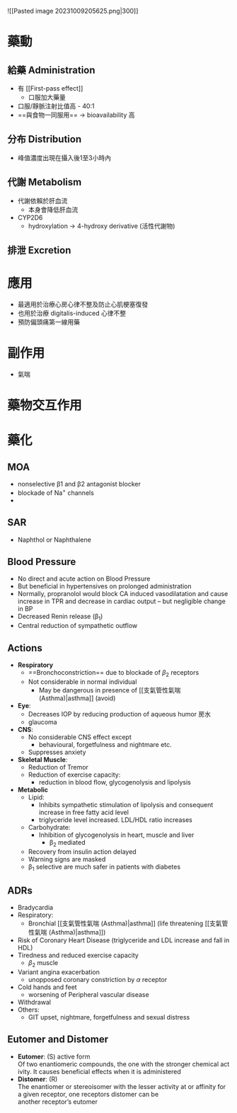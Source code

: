 ![[Pasted image 20231009205625.png|300]]
# 藥動
## 給藥 Administration
- 有 [[First-pass effect]] 
	- 口服加大藥量
- 口服/靜脈注射比值高 - 40:1
- ==與食物一同服用== $\rightarrow$ bioavailability 高
## 分布 Distribution
- 峰值濃度出現在攝入後1至3小時內
## 代謝 Metabolism
- 代謝依賴於肝血流
	- 本身會降低肝血流
- CYP2D6 
	- hydroxylation $\rightarrow$ 4-hydroxy derivative (活性代謝物)
## 排泄 Excretion
# 應用
- 最適用於治療心房心律不整及防止心肌梗塞復發
- 也用於治療 digitalis-induced 心律不整
- 預防偏頭痛第一線用藥
# 副作用
- 氣喘
# 藥物交互作用
# 藥化
## MOA
- nonselective β1 and β2 antagonist blocker
- blockade of Na<sup>+</sup> channels
- 
## SAR
- Naphthol or Naphthalene


## Blood Pressure
- No direct and acute action on Blood Pressure
- But beneficial in hypertensives on prolonged administration
- Normally, propranolol would block CA induced vasodilatation and cause increase in TPR and decrease in cardiac output – but negligible change in BP 
- Decreased Renin release (β<sub>1</sub>)
- Central reduction of sympathetic outflow
## Actions
- **Respiratory**
	- ==Bronchoconstriction== due to blockade of $\beta_{2}$ receptors
	- Not considerable in normal individual 
		- May be dangerous in presence of [[支氣管性氣喘 (Asthma)|asthma]] (avoid)
- **Eye**: 
	- Decreases IOP by reducing production of aqueous humor 房水
	- glaucoma
- **CNS**: 
	- No considerable CNS effect except 
		- behavioural, forgetfulness and nightmare etc.
	- Suppresses anxiety
- **Skeletal Muscle**: 
	- Reduction of Tremor
	- Reduction of exercise capacity: 
		- reduction in blood flow, glycogenolysis and lipolysis
- **Metabolic**
	- Lipid: 
		- Inhibits sympathetic stimulation of lipolysis and consequent increase in free fatty acid level 
		- triglyceride level increased. LDL/HDL ratio increases
	- Carbohydrate: 
		- Inhibition of glycogenolysis in heart, muscle and liver 
			- β<sub>2</sub> mediated
	- Recovery from insulin action delayed
	- Warning signs are masked
	- β<sub>1</sub> selective are much safer in patients with diabetes
## ADRs
- Bradycardia
- Respiratory: 
	- Bronchial [[支氣管性氣喘 (Asthma)|asthma]] (life threatening [[支氣管性氣喘 (Asthma)|asthma]])
- Risk of Coronary Heart Disease (triglyceride and LDL increase and fall in HDL)
- Tiredness and reduced exercise capacity 
	- $\beta_{2}$ muscle
- Variant angina exacerbation 
	- unopposed coronary constriction by $\alpha$ receptor
- Cold hands and feet 
	- worsening of Peripheral vascular disease
- Withdrawal
- Others: 
	- GIT upset, nightmare, forgetfulness and sexual distress
## Eutomer and Distomer
+ **Eutomer**:
	(S) active form​Of two enantiomeric compounds, the one with the stronger chemical activity. It causes beneficial effects when it is administered
+ **Distomer**:
	(R) 
	The enantiomer or stereoisomer with the lesser activity at or affinity for a given receptor, one receptors distomer can be another receptor’s eutomer